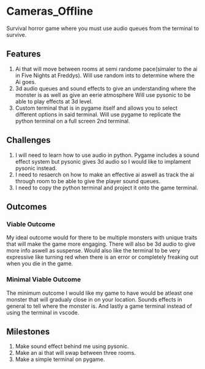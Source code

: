 # Cameras_Offline
Survival horror game where you must use audio queues from the terminal to survive.

## Features
1. Ai that will move between rooms at semi randome pace(simaler to the ai in Five Nights at Freddys).
    Will use random ints to determine where the Ai goes.
2. 3d audio queues and sound effects to give an understanding where the monster is as well as give an eerie atmosphere
    Will use pysonic to be able to play effects at 3d level.
3. Custom terminal that is in pygame itself and allows you to select different options in said terminal.
    Will use pygame to replicate the python terminal on a full screen 2nd terminal.
## Challenges
1. I will need to learn how to use audio in python. Pygame includes a sound effect system but pysonic gives 3d audio so I would like to implament pysonic instead.
2. I need to resaerch on how to make an effective ai aswell as track the ai through room to be able to give the player sound queues.
3. I need to copy the python terminal and project it onto the game terminal.
## Outcomes
### Viable Outcome
My ideal outcome would for there to be multiple monsters with unique traits that will make the game more engaging. There will also be 3d audio to give more info aswell as suspense. Would also like the terminal to be very expressive like turning red when there is an error or completely freaking out when you die in the game.
### Minimal Viable Outcome
The minimum outcome I would like my game to have would be atleast one monster that will gradualy close in on your location. Sounds effects in general to tell where the monster is. And lastly a game terminal instead of using the terminal in vscode.
## Milestones
1. Make sound effect behind me using pysonic.
2. Make an ai that will swap between three rooms.
3. Make a simple terminal on pygame.
